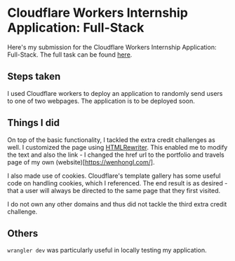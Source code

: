# Cloudflare Workers Internship Application: Full-Stack

Here's my submission for the Cloudflare Workers Internship Application: Full-Stack. The full task can be found [here](https://github.com/cloudflare-internship-2020/internship-application-fullstack).

## Steps taken

I used Cloudflare workers to deploy an application to randomly send users to one of two webpages. The application is to be deployed soon.

## Things I did

On top of the basic functionality, I tackled the extra credit challenges as well.
I customized the page using [HTMLRewriter](https://developers.cloudflare.com/workers/reference/apis/html-rewriter/). This enabled me to modify the text and also the link - I changed the href url to the portfolio and travels page of my own (website)[https://wenhongl.com/].

I also made use of cookies. Cloudflare's template gallery has some useful code on handling cookies, which I referenced. The end result is as desired - that a user will always be directed to the same page that they first visited.

I do not own any other domains and thus did not tackle the third extra credit challenge.

## Others

`wrangler dev` was particularly useful in locally testing my application.